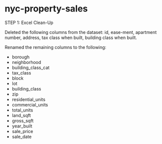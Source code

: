 # nyc-property-sales

STEP 1: Excel Clean-Up

Deleted the following columns from the dataset: id, ease-ment, apartment number, address, tax class when built, building class when built. 

Renamed the remaining columns to the following:
- borough
- neighborhood
- building_class_cat
- tax_class
- block
- lot
- building_class
- zip
- residential_units
- commercial_units
- total_units
- land_sqft
- gross_sqft
- year_built
- sale_price
- sale_date
  


